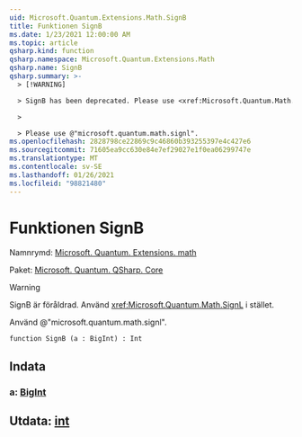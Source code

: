```yaml
---
uid: Microsoft.Quantum.Extensions.Math.SignB
title: Funktionen SignB
ms.date: 1/23/2021 12:00:00 AM
ms.topic: article
qsharp.kind: function
qsharp.namespace: Microsoft.Quantum.Extensions.Math
qsharp.name: SignB
qsharp.summary: >-
  > [!WARNING]

  > SignB has been deprecated. Please use <xref:Microsoft.Quantum.Math.SignL> instead.

  >

  > Please use @"microsoft.quantum.math.signl".
ms.openlocfilehash: 2828798ce22869c9c46860b393255397e4c427e6
ms.sourcegitcommit: 71605ea9cc630e84e7ef29027e1f0ea06299747e
ms.translationtype: MT
ms.contentlocale: sv-SE
ms.lasthandoff: 01/26/2021
ms.locfileid: "98821480"
---
```

# <a name="signb-function"></a>Funktionen SignB

Namnrymd: [Microsoft. Quantum. Extensions. math](xref:Microsoft.Quantum.Extensions.Math)

Paket: [Microsoft. Quantum. QSharp. Core](https://nuget.org/packages/Microsoft.Quantum.QSharp.Core)


> [!WARNING]
> SignB är föråldrad. Använd <xref:Microsoft.Quantum.Math.SignL> i stället.
>
> Använd @"microsoft.quantum.math.signl".



```qsharp
function SignB (a : BigInt) : Int
```


## <a name="input"></a>Indata

### <a name="a--bigint"></a>a: [BigInt](xref:microsoft.quantum.lang-ref.bigint)





## <a name="output--int"></a>Utdata: [int](xref:microsoft.quantum.lang-ref.int)


